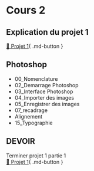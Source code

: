 # Cours 2

## Explication du projet 1
[📁 Projet 1](https://tim-montmorency.com/compendium/582-121%E2%80%93illustration-numerique/projet/projet01){ .md-button }   <br>

## Photoshop
* 00_Nomenclature
* 02_Demarrage Photoshop
* 03_Interface Photoshop
* 04_Importer des images
* 05_Enregistrer des images
* 07_recadrage
* Alignement
* 15_Typographie


## DEVOIR
Terminer projet 1 partie 1  <br>
[📁 Projet 1](https://tim-montmorency.com/compendium/582-121%E2%80%93illustration-numerique/projet/projet01){ .md-button }   <br>

